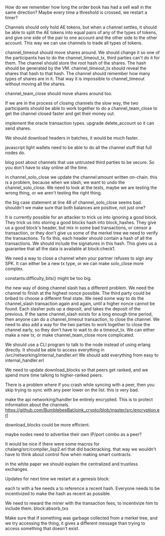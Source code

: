 How do we remember how long the order book has had a sell wall in the same direction?
Maybe every time a threshold is crossed, we restart a timer?



Channels should only hold AE tokens, but when a channel settles, it should be able to split the AE tokens into equal pairs of any of the types of tokens, and give one side of the pair to one account and the other side to the other account. This way we can use channels to trade all types of tokens.

channel_timeout should move shares around.
We should change it so one of the participants has to do the channel_timeout_tx, third parties can't do it for them.
The channel should store the root hash of the shares. The hash should be generated by the VM.
channel_timeout_tx should reveal the shares that hash to that hash.
The channel should remember how many types of shares are in it. That way it is impossible to channel_timeout without moving all the shares.

channel_team_close should move shares around too.


If we are in the process of closing channels the slow way, the two participants should be able to work together to do a channel_team_close to get the channel closed faster and get their money out.


implement the oracle transaction types.
upgrade delete_account so it can send shares.

We should download headers in batches, it would be much faster.

javascript light wallets need to be able to do all the channel stuff that full nodes do.

blog post about channels that use untrusted third parties to be secure. So you don't have to stay online all the time.


in channel_solo_close we update the channel:amount written on-chain. this is a problem, because when we slash, we want to undo the channel_solo_close.
We need to look at the tests, maybe we are testing the wrong thing, or we aren't testing the right thing.

the big case statement at line 48 of channel_solo_close seems bad. shouldn't we make sure that both balances are positive, not just one?

It is currently possible for an attacker to trick us into ignoring a good block. They trick us into storing a good blocks hash into block_hashes. They give us a good block's header, but mix in some bad transactions, or censor a transaction, or they don't give us some of the merkel tree we need to verify the transactions.
To fix this, each header should contain a hash of all the transactions. We should include the signatures in this hash. This gives us a guarantee that all the data is available at block:check1.

We need a way to close a channel when your partner refuses to sign any SPK. It can either be a new tx type, or we can make solo_close more complex.


constants:difficulty_bits() might be too big.


the new way of doing channel slash has a different problem.
We need the channel to finish at the highest nonce possible. The third party could be bribed to choose a different final state.
We need some way to do the channel_slash transaction again and again, until a higher nonce cannot be found.
Each slasher puts up a deposit, and takes the deposit of the previous.
If the same channel_slash exists for a long enough time period, then anyone can do a channel_timeout transaction, to close the channel.
We need to also add a way for the two parties to work together to close the channel early, so they don't have to wait to do a timeout_tx. We can either make a new tx, or make channel_team_close more complicated.


We should use a CLI program to talk to the node instead of using erlang directly.
It should be able to access everything in /src/networking/internal_handler.erl
We should add everything from easy to internal_handler.erl

We need to update download_blocks so that peers get ranked, and we spend more time talking to higher-ranked peers.

There is a problem where if you crash while syncing with a peer, then you skip trying to sync with any peer lower on the list. this is very bad.

make the api networking/handler be entirely encrypted. This is to protect information about the channels. https://github.com/BumblebeeBat/pink_crypto/blob/master/src/encryption.erl

download_blocks could be more efficient.

maybe nodes need to advertise their own IP/port combo as a peer?

It would be nice if there were some macros for chalang/src/compiler_lisp2.erl that did backtracking. that way we wouldn't have to think about control flow when making smart contracts.


in the white paper we should explain the centralized and trustless exchanges.


Updates for next time we restart at a genesis block:


each tx with a fee needs a to reference a recent hash. Everyone needs to be incentivized to make the hash as recent as possible.


We need to reward the miner with the transaction fees, to incentivize him to include them. block:absorb_txs

Make sure that if something was garbage collected from a merkel tree, and we try accessing the thing, it gives a different message than trying to access something that doesn't exist.